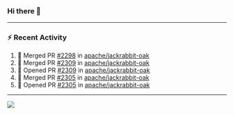 ### Hi there 👋

---

### :zap: Recent Activity

<!--START_SECTION:activity-->
1. 🎉 Merged PR [#2298](https://github.com/apache/jackrabbit-oak/pull/2298) in [apache/jackrabbit-oak](https://github.com/apache/jackrabbit-oak)
2. 🎉 Merged PR [#2309](https://github.com/apache/jackrabbit-oak/pull/2309) in [apache/jackrabbit-oak](https://github.com/apache/jackrabbit-oak)
3. 💪 Opened PR [#2309](https://github.com/apache/jackrabbit-oak/pull/2309) in [apache/jackrabbit-oak](https://github.com/apache/jackrabbit-oak)
4. 🎉 Merged PR [#2305](https://github.com/apache/jackrabbit-oak/pull/2305) in [apache/jackrabbit-oak](https://github.com/apache/jackrabbit-oak)
5. 💪 Opened PR [#2305](https://github.com/apache/jackrabbit-oak/pull/2305) in [apache/jackrabbit-oak](https://github.com/apache/jackrabbit-oak)
<!--END_SECTION:activity-->

---

<!--
**fabriziofortino/fabriziofortino** is a ✨ _special_ ✨ repository because its `README.md` (this file) appears on your GitHub profile.

Here are some ideas to get you started:

- 🔭 I’m currently working on ...
- 🌱 I’m currently learning ...
- 👯 I’m looking to collaborate on ...
- 🤔 I’m looking for help with ...
- 💬 Ask me about ...
- 📫 How to reach me: ...
- 😄 Pronouns: ...
- ⚡ Fun fact: ...
-->
![](https://komarev.com/ghpvc/?username=fabriziofortino)
